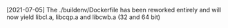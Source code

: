 [2021-07-05] The ./buildenv/Dockerfile has been reworked entirely and will now yield libcl.a, libcqp.a and libcwb.a (32 and 64 bit)
